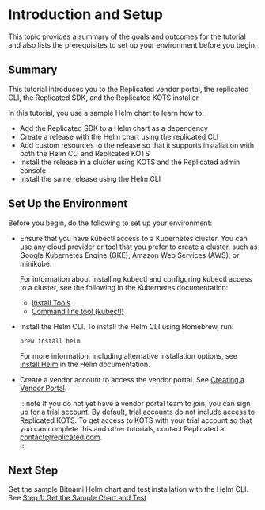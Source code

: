 # Introduction and Setup

This topic provides a summary of the goals and outcomes for the tutorial and also lists the prerequisites to set up your environment before you begin.

## Summary

This tutorial introduces you to the Replicated vendor portal, the replicated CLI, the Replicated SDK, and the Replicated KOTS installer.

In this tutorial, you use a sample Helm chart to learn how to:

* Add the Replicated SDK to a Helm chart as a dependency
* Create a release with the Helm chart using the replicated CLI
* Add custom resources to the release so that it supports installation with both the Helm CLI and Replicated KOTS
* Install the release in a cluster using KOTS and the Replicated admin console
* Install the same release using the Helm CLI

## Set Up the Environment

Before you begin, do the following to set up your environment:

* Ensure that you have kubectl access to a Kubernetes cluster. You can use any cloud provider or tool that you prefer to create a cluster, such as Google Kubernetes Engine (GKE), Amazon Web Services (AWS), or minikube.

  For information about installing kubectl and configuring kubectl access to a cluster, see the following in the Kubernetes documentation:
    * [Install Tools](https://kubernetes.io/docs/tasks/tools/)
    * [Command line tool (kubectl)](https://kubernetes.io/docs/reference/kubectl/)

* Install the Helm CLI. To install the Helm CLI using Homebrew, run: 

   ```
   brew install helm
   ```

   For more information, including alternative installation options, see [Install Helm](https://helm.sh/docs/intro/install/) in the Helm documentation.

* Create a vendor account to access the vendor portal. See [Creating a Vendor Portal](/vendor/vendor-portal-creating-account).

  :::note
  If you do not yet have a vendor portal team to join, you can sign up for a trial account. By default, trial accounts do not include access to Replicated KOTS. To get access to KOTS with your trial account so that you can complete this and other tutorials, contact Replicated at contact@replicated.com.  
  :::

## Next Step

Get the sample Bitnami Helm chart and test installation with the Helm CLI. See [Step 1: Get the Sample Chart and Test](/vendor/tutorial-kots-helm-get-chart)